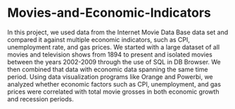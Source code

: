 # Movies-and-Economic-Indicators
In this project, we used data from the Internet Movie Data Base data set and compared it against multiple economic indicators, such as CPI, unemployment rate, and gas prices. We started with a large dataset of all movies and television shows from 1894 to present and isolated movies between the years 2002-2009 through the use of SQL in DB Browser. We then combined that data with economic data spanning the same time period. Using data visualization programs like Orange and Powerbi, we analyzed whether economic factors such as CPI, unemployment, and gas prices were correlated with total movie grosses in both economic growth and recession periods. 
